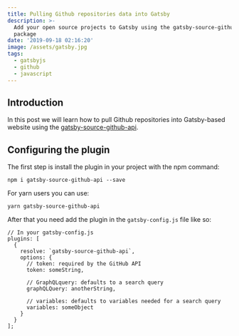 ```yaml
---
title: Pulling Github repositories data into Gatsby
description: >-
  Add your open source projects to Gatsby using the gatsby-source-github-api
  package
date: '2019-09-18 02:16:20'
image: /assets/gatsby.jpg
tags:
  - gatsbyjs
  - github
  - javascript
---
```


## Introduction

In this post we will learn how to pull Github repositories into Gatsby-based website using the [gatsby-source-github-api](https://www.gatsbyjs.org/packages/gatsby-source-github-api/).

## Configuring the plugin

The first step is install the plugin in your project with the npm command:

```
npm i gatsby-source-github-api --save
```

For yarn users you can use:

```
yarn gatsby-source-github-api
```

After that you need add the plugin in the `gatsby-config.js` file like so:

```
// In your gatsby-config.js
plugins: [
  {
    resolve: `gatsby-source-github-api`,
    options: {
      // token: required by the GitHub API
      token: someString,

      // GraphQLquery: defaults to a search query
      graphQLQuery: anotherString,

      // variables: defaults to variables needed for a search query
      variables: someObject
    }
  }
];
```

